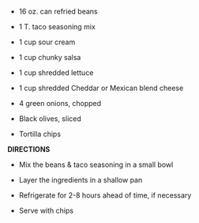 -   16 oz. can refried beans

-   1 T. taco seasoning mix

-   1 cup sour cream

-   1 cup chunky salsa

-   1 cup shredded lettuce

-   1 cup shredded Cheddar or Mexican blend cheese

-   4 green onions, chopped

-   Black olives, sliced

-   Tortilla chips

**DIRECTIONS**

-   Mix the beans & taco seasoning in a small bowl

-   Layer the ingredients in a shallow pan

-   Refrigerate for 2-8 hours ahead of time, if necessary

-   Serve with chips
